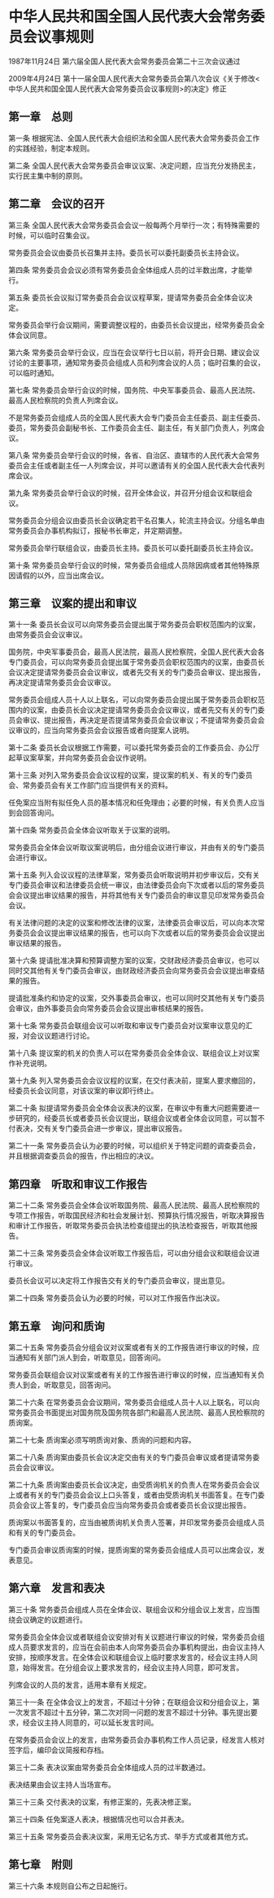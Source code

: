 # 中华人民共和国全国人民代表大会常务委员会议事规则

1987年11月24日 第六届全国人民代表大会常务委员会第二十三次会议通过

2009年4月24日 第十一届全国人民代表大会常务委员会第八次会议《关于修改<中华人民共和国全国人民代表大会常务委员会议事规则>的决定》修正

## 第一章　总则

第一条 根据宪法、全国人民代表大会组织法和全国人民代表大会常务委员会工作的实践经验，制定本规则。

第二条 全国人民代表大会常务委员会审议议案、决定问题，应当充分发扬民主，实行民主集中制的原则。

## 第二章　会议的召开

第三条 全国人民代表大会常务委员会会议一般每两个月举行一次；有特殊需要的时候，可以临时召集会议。

常务委员会会议由委员长召集并主持。委员长可以委托副委员长主持会议。

第四条 常务委员会会议必须有常务委员会全体组成人员的过半数出席，才能举行。

第五条 委员长会议拟订常务委员会会议议程草案，提请常务委员会全体会议决定。

常务委员会举行会议期间，需要调整议程的，由委员长会议提出，经常务委员会全体会议同意。

第六条 常务委员会举行会议，应当在会议举行七日以前，将开会日期、建议会议讨论的主要事项，通知常务委员会组成人员和列席会议的人员；临时召集的会议，可以临时通知。

第七条 常务委员会举行会议的时候，国务院、中央军事委员会、最高人民法院、最高人民检察院的负责人列席会议。

不是常务委员会组成人员的全国人民代表大会专门委员会主任委员、副主任委员、委员，常务委员会副秘书长、工作委员会主任、副主任，有关部门负责人，列席会议。

第八条 常务委员会举行会议的时候，各省、自治区、直辖市的人民代表大会常务委员会主任或者副主任一人列席会议，并可以邀请有关的全国人民代表大会代表列席会议。

第九条 常务委员会举行会议的时候，召开全体会议，并召开分组会议和联组会议。

常务委员会分组会议由委员长会议确定若干名召集人，轮流主持会议。分组名单由常务委员会办事机构拟订，报秘书长审定，并定期调整。

常务委员会举行联组会议，由委员长主持。委员长可以委托副委员长主持会议。

第十条 常务委员会举行会议的时候，常务委员会组成人员除因病或者其他特殊原因请假的以外，应当出席会议。

## 第三章　议案的提出和审议

第十一条 委员长会议可以向常务委员会提出属于常务委员会职权范围内的议案，由常务委员会会议审议。

国务院，中央军事委员会，最高人民法院，最高人民检察院，全国人民代表大会各专门委员会，可以向常务委员会提出属于常务委员会职权范围内的议案，由委员长会议决定提请常务委员会会议审议，或者先交有关的专门委员会审议、提出报告，再决定提请常务委员会会议审议。

常务委员会组成人员十人以上联名，可以向常务委员会提出属于常务委员会职权范围内的议案，由委员长会议决定提请常务委员会会议审议，或者先交有关的专门委员会审议、提出报告，再决定是否提请常务委员会会议审议；不提请常务委员会会议审议的，应当向常务委员会会议报告或者向提案人说明。

第十二条 委员长会议根据工作需要，可以委托常务委员会的工作委员会、办公厅起草议案草案，并向常务委员会会议作说明。

第十三条 对列入常务委员会会议议程的议案，提议案的机关、有关的专门委员会、常务委员会有关工作部门应当提供有关的资料。

任免案应当附有拟任免人员的基本情况和任免理由；必要的时候，有关负责人应当到会回答询问。

第十四条 常务委员会全体会议听取关于议案的说明。

常务委员会全体会议听取议案说明后，由分组会议进行审议，并由有关的专门委员会进行审议。

第十五条 列入会议议程的法律草案，常务委员会听取说明并初步审议后，交有关专门委员会审议和法律委员会统一审议，由法律委员会向下次或者以后的常务委员会会议提出审议结果的报告，并将其他有关专门委员会的审议意见印发常务委员会会议。

有关法律问题的决定的议案和修改法律的议案，法律委员会审议后，可以向本次常务委员会会议提出审议结果的报告，也可以向下次或者以后的常务委员会会议提出审议结果的报告。

第十六条 提请批准决算和预算调整方案的议案，交财政经济委员会审议，也可以同时交其他有关专门委员会审议，由财政经济委员会向常务委员会会议提出审查结果的报告。

提请批准条约和协定的议案，交外事委员会审议，也可以同时交其他有关专门委员会审议，由外事委员会向常务委员会会议提出审核结果的报告。

第十七条 常务委员会联组会议可以听取和审议专门委员会对议案审议意见的汇报，对会议议题进行讨论。

第十八条 提议案的机关的负责人可以在常务委员会全体会议、联组会议上对议案作补充说明。

第十九条 列入常务委员会会议议程的议案，在交付表决前，提案人要求撤回的，经委员长会议同意，对该议案的审议即行终止。

第二十条 拟提请常务委员会全体会议表决的议案，在审议中有重大问题需要进一步研究的，经委员长或者委员长会议提出，联组会议或者全体会议同意，可以暂不付表决，交有关专门委员会进一步审议，提出审议报告。

第二十一条 常务委员会认为必要的时候，可以组织关于特定问题的调查委员会，并且根据调查委员会的报告，作出相应的决议。

## 第四章　听取和审议工作报告

第二十二条 常务委员会全体会议听取国务院、最高人民法院、最高人民检察院的专项工作报告，听取国民经济和社会发展计划、预算执行情况报告，听取决算报告和审计工作报告，听取常务委员会执法检查组提出的执法检查报告，听取其他报告。

第二十三条 常务委员会全体会议听取工作报告后，可以由分组会议和联组会议进行审议。

委员长会议可以决定将工作报告交有关的专门委员会审议，提出意见。

第二十四条 常务委员会认为必要的时候，可以对工作报告作出决议。

## 第五章　询问和质询

第二十五条 常务委员会分组会议对议案或者有关的工作报告进行审议的时候，应当通知有关部门派人到会，听取意见，回答询问。

常务委员会联组会议对议案或者有关的工作报告进行审议的时候，应当通知有关负责人到会，听取意见，回答询问。

第二十六条 在常务委员会会议期间，常务委员会组成人员十人以上联名，可以向常务委员会书面提出对国务院及国务院各部门和最高人民法院、最高人民检察院的质询案。

第二十七条 质询案必须写明质询对象、质询的问题和内容。

第二十八条 质询案由委员长会议决定交由有关的专门委员会审议或者提请常务委员会会议审议。

第二十九条 质询案由委员长会议决定，由受质询机关的负责人在常务委员会会议上或者有关的专门委员会会议上口头答复，或者由受质询机关书面答复。在专门委员会会议上答复的，专门委员会应当向常务委员会或者委员长会议提出报告。

质询案以书面答复的，应当由被质询机关负责人签署，并印发常务委员会组成人员和有关的专门委员会。

专门委员会审议质询案的时候，提质询案的常务委员会组成人员可以出席会议，发表意见。

## 第六章　发言和表决

第三十条 常务委员会组成人员在全体会议、联组会议和分组会议上发言，应当围绕会议确定的议题进行。

常务委员会全体会议或者联组会议安排对有关议题进行审议的时候，常务委员会组成人员要求发言的，应当在会前由本人向常务委员会办事机构提出，由会议主持人安排，按顺序发言。在全体会议和联组会议上临时要求发言的，经会议主持人同意，始得发言。在分组会议上要求发言的，经会议主持人同意，即可发言。

列席会议的人员的发言，适用本章有关规定。

第三十一条 在全体会议上的发言，不超过十分钟；在联组会议和分组会议上，第一次发言不超过十五分钟，第二次对同一问题的发言不超过十分钟。事先提出要求，经会议主持人同意的，可以延长发言时间。

在常务委员会会议上的发言，由常务委员会办事机构工作人员记录，经发言人核对签字后，编印会议简报和存档。

第三十二条 表决议案由常务委员会全体组成人员的过半数通过。

表决结果由会议主持人当场宣布。

第三十三条 交付表决的议案，有修正案的，先表决修正案。

第三十四条 任免案逐人表决，根据情况也可以合并表决。

第三十五条 常务委员会表决议案，采用无记名方式、举手方式或者其他方式。

## 第七章　附则

第三十六条 本规则自公布之日起施行。
